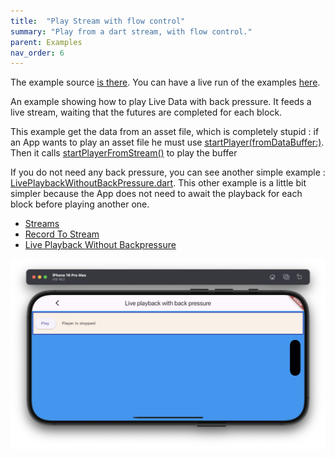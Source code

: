 ```yaml
---
title:  "Play Stream with flow control"
summary: "Play from a dart stream, with flow control."
parent: Examples
nav_order: 6
---
```


The example source [is there](https://github.com/canardoux/flutter_sound/blob/master/example/lib/livePlaybackWithBackPressure/live_playback_with_back_pressure.dart). You can have a live run of the examples [here](/live/index.html).

An example showing how to play Live Data with back pressure. It feeds a live stream, waiting that the futures are completed for each block.

This example get the data from an asset file, which is completely stupid : if an App wants to play an asset file he must use [startPlayer(fromDataBuffer:)](/api/player/FlutterSoundPlayer/startPlayer.html).
Then it calls [startPlayerFromStream()](/api/player/FlutterSoundPlayer/startPlayerFromStream.html) to play the buffer

If you do not need any back pressure, you can see another simple example : [LivePlaybackWithoutBackPressure.dart](fs-ex_playback_from_stream_1.html).
This other example is a little bit simpler because the App does not need to await the playback for each block before playing another one.

- [Streams](ex_streams)
- [Record To Stream](ex_record_to_stream)
- [Live Playback Without Backpressure](fs-ex_playback_from_stream_1)

![screen shot](ScreenShots/PlaybackWithBackPressure.png)